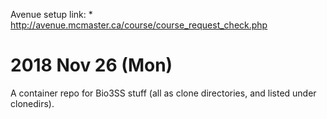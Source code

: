 Avenue setup link:
	* http://avenue.mcmaster.ca/course/course_request_check.php

2018 Nov 26 (Mon)
=================

A container repo for Bio3SS stuff (all as clone directories, and listed under clonedirs). 
